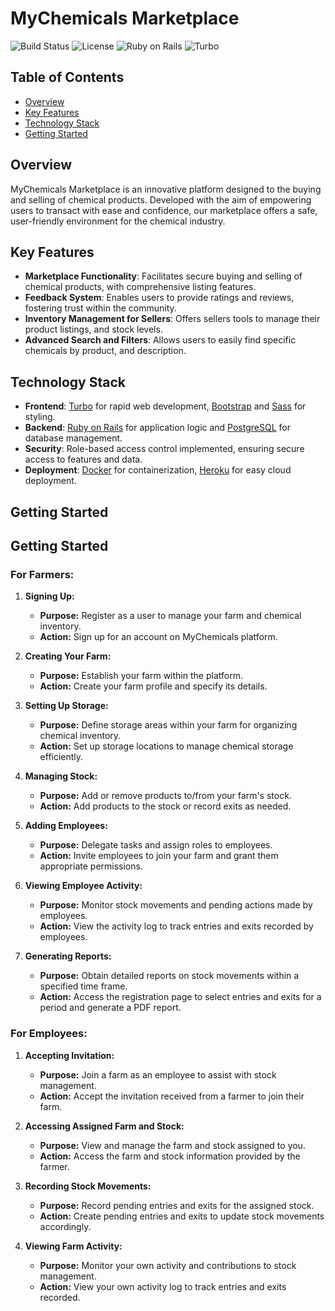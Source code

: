 
# MyChemicals Marketplace

![Build Status](https://img.shields.io/badge/build-passing-brightgreen)
![License](https://img.shields.io/badge/license-MIT-blue)
![Ruby on Rails](https://img.shields.io/badge/Ruby%20on%20Rails-latest-critical)
![Turbo](https://img.shields.io/badge/Turbo-enabled-blue)

## Table of Contents
- [Overview](#overview)
- [Key Features](#key-features)
- [Technology Stack](#technology-stack)
- [Getting Started](#getting-started)

## Overview

MyChemicals Marketplace is an innovative platform designed to the buying and selling of chemical products. Developed with the aim of empowering users to transact with ease and confidence, our marketplace offers a safe, user-friendly environment for the chemical industry.

## Key Features

- **Marketplace Functionality**: Facilitates secure buying and selling of chemical products, with comprehensive listing features.
- **Feedback System**: Enables users to provide ratings and reviews, fostering trust within the community.
- **Inventory Management for Sellers**: Offers sellers tools to manage their product listings, and stock levels.
- **Advanced Search and Filters**: Allows users to easily find specific chemicals by product, and description.

## Technology Stack

- **Frontend**: [Turbo](https://turbo.hotwire.dev/) for rapid web development, [Bootstrap](https://getbootstrap.com/) and [Sass](https://sass-lang.com/) for styling.
- **Backend**: [Ruby on Rails](https://rubyonrails.org/) for application logic and [PostgreSQL](https://www.postgresql.org/) for database management.
- **Security**: Role-based access control implemented, ensuring secure access to features and data.
- **Deployment**: [Docker](https://www.docker.com/) for containerization, [Heroku](https://www.heroku.com/) for easy cloud deployment.

## Getting Started

## Getting Started

### For Farmers:

1. **Signing Up:**
   - **Purpose:** Register as a user to manage your farm and chemical inventory.
   - **Action:** Sign up for an account on MyChemicals platform.

2. **Creating Your Farm:**
   - **Purpose:** Establish your farm within the platform.
   - **Action:** Create your farm profile and specify its details.

3. **Setting Up Storage:**
   - **Purpose:** Define storage areas within your farm for organizing chemical inventory.
   - **Action:** Set up storage locations to manage chemical storage efficiently.

4. **Managing Stock:**
   - **Purpose:** Add or remove products to/from your farm's stock.
   - **Action:** Add products to the stock or record exits as needed.

5. **Adding Employees:**
   - **Purpose:** Delegate tasks and assign roles to employees.
   - **Action:** Invite employees to join your farm and grant them appropriate permissions.

6. **Viewing Employee Activity:**
   - **Purpose:** Monitor stock movements and pending actions made by employees.
   - **Action:** View the activity log to track entries and exits recorded by employees.

7. **Generating Reports:**
   - **Purpose:** Obtain detailed reports on stock movements within a specified time frame.
   - **Action:** Access the registration page to select entries and exits for a period and generate a PDF report.

### For Employees:

1. **Accepting Invitation:**
   - **Purpose:** Join a farm as an employee to assist with stock management.
   - **Action:** Accept the invitation received from a farmer to join their farm.

2. **Accessing Assigned Farm and Stock:**
   - **Purpose:** View and manage the farm and stock assigned to you.
   - **Action:** Access the farm and stock information provided by the farmer.

3. **Recording Stock Movements:**
   - **Purpose:** Record pending entries and exits for the assigned stock.
   - **Action:** Create pending entries and exits to update stock movements accordingly.

4. **Viewing Farm Activity:**
   - **Purpose:** Monitor your own activity and contributions to stock management.
   - **Action:** View your own activity log to track entries and exits recorded.
